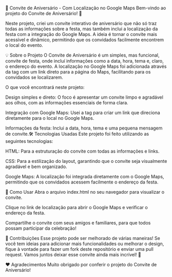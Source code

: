 🎉 Convite de Aniversário - Com Localização no Google Maps
Bem-vindo ao projeto do Convite de Aniversário! 🎂

Neste projeto, criei um convite interativo de aniversário que não só traz todas as informações sobre a festa, mas também inclui a localização da festa com a integração do Google Maps. A ideia é tornar o convite mais acessível e dinâmico, permitindo que os convidados facilmente encontrem o local do evento.

💡 Sobre o Projeto
O Convite de Aniversário é um simples, mas funcional, convite de festa, onde incluí informações como a data, hora, tema e, claro, o endereço do evento. A localização no Google Maps foi adicionada através da tag <a> com um link direto para a página do Maps, facilitando para os convidados se localizarem.

O que você encontrará neste projeto:

Design simples e direto: O foco é apresentar um convite limpo e agradável aos olhos, com as informações essenciais de forma clara.

Integração com Google Maps: Usei a tag <a> para criar um link que direciona diretamente para o local no Google Maps.

Informações da festa: Inclui a data, hora, tema e uma pequena mensagem de convite.🛠️ Tecnologias Usadas
Este projeto foi feito utilizando as seguintes tecnologias:

HTML: Para a estruturação do convite com todas as informações e links.

CSS: Para a estilização do layout, garantindo que o convite seja visualmente agradável e bem organizado.

Google Maps: A localização foi integrada diretamente com o Google Maps, permitindo que os convidados acessem facilmente o endereço da festa.

📝 Como Usar
Abra o arquivo index.html no seu navegador para visualizar o convite.

Clique no link de localização para abrir o Google Maps e verificar o endereço da festa.

Compartilhe o convite com seus amigos e familiares, para que todos possam participar da celebração!

🤝 Contribuições
Esse projeto pode ser melhorado de várias maneiras! Se você tem ideias para adicionar mais funcionalidades ou melhorar o design, fique à vontade para fazer um fork deste repositório e enviar uma pull request. Vamos juntos deixar esse convite ainda mais incrível! 🎉

❤️ Agradecimentos
Muito obrigado por conferir o projeto do Convite de Aniversário! 

